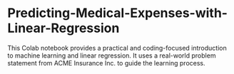 # Predicting-Medical-Expenses-with-Linear-Regression
This Colab notebook provides a practical and coding-focused introduction to machine learning and linear regression. It uses a real-world problem statement from ACME Insurance Inc. to guide the learning process.
